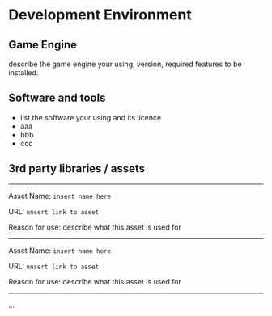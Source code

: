 # Development Environment

## Game Engine
describe the game engine your using, version, required features to be installed.

## Software and tools

- list the software your using and its licence
- aaa
- bbb
- ccc


## 3rd party libraries / assets

---
Asset Name: `insert name here`

URL: `unsert link to asset`

Reason for use: describe what this asset is used for

---

Asset Name: `insert name here`

URL: `unsert link to asset`

Reason for use: describe what this asset is used for

---

...
